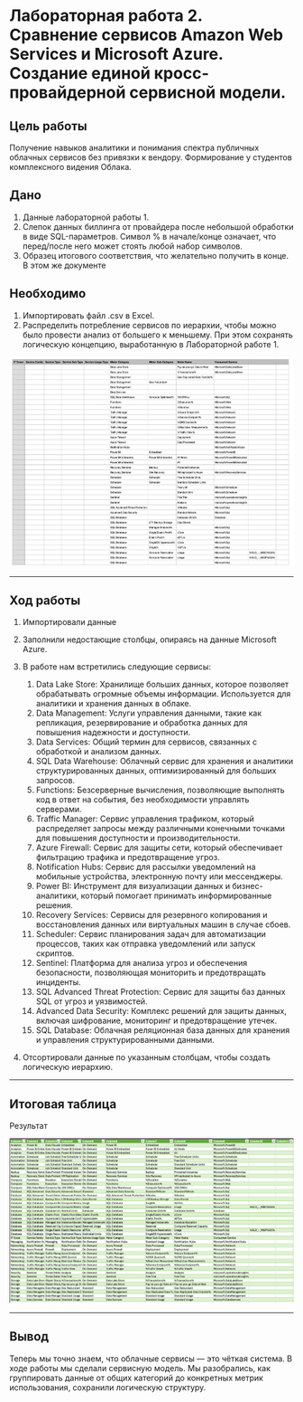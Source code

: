 # Лабораторная работа 2. Сравнение сервисов Amazon Web Services и Microsoft Azure. Создание единой кросс-провайдерной сервисной модели.

## Цель работы

Получение навыков аналитики и понимания спектра публичных облачных сервисов без привязки к вендору. Формирование у студентов комплексного видения Облака.

## Дано

1. Данные лабораторной работы 1.
2. Слепок данных биллинга от провайдера после небольшой обработки в виде SQL-параметров. Символ % в начале/конце означает, что перед/после него может стоять любой набор символов.
3. Образец итогового соответствия, что желательно получить в конце. В этом же документе  


## Необходимо

1. Импортировать файл .csv в Excel.
2. Распределить потребление сервисов по иерархии, чтобы можно было провести анализ от большего к меньшему. При этом сохранять логическую концепцию, выработанную в Лабораторной работе 1.

![Исходная таблица](до1.png "Исходная таблица")

---

## Ход работы

1. Импортировали данные
2. Заполнили недостающие столбцы, опираясь на данные Microsoft Azure.
3. В работе нам встретились следующие сервисы:
   1. Data Lake Store: Хранилище больших данных, которое позволяет обрабатывать огромные объемы информации. Используется для аналитики и хранения данных в облаке.
   2. Data Management: Услуги управления данными, такие как репликация, резервирование и обработка данных для повышения надежности и доступности.
   3. Data Services: Общий термин для сервисов, связанных с обработкой и анализом данных.
   4. SQL Data Warehouse: Облачный сервис для хранения и аналитики структурированных данных, оптимизированный для больших запросов.
   5. Functions: Безсерверные вычисления, позволяющие выполнять код в ответ на события, без необходимости управлять серверами.
   6. Traffic Manager: Сервис управления трафиком, который распределяет запросы между различными конечными точками для повышения доступности и производительности.
   7. Azure Firewall: Сервис для защиты сети, который обеспечивает фильтрацию трафика и предотвращение угроз.
   8. Notification Hubs: Сервис для рассылки уведомлений на мобильные устройства, электронную почту или мессенджеры.
   9. Power BI: Инструмент для визуализации данных и бизнес-аналитики, который помогает принимать информированные решения.
   10. Recovery Services: Сервисы для резервного копирования и восстановления данных или виртуальных машин в случае сбоев.
   11. Scheduler: Сервис планирования задач для автоматизации процессов, таких как отправка уведомлений или запуск скриптов.
   12. Sentinel: Платформа для анализа угроз и обеспечения безопасности, позволяющая мониторить и предотвращать инциденты.
   13. SQL Advanced Threat Protection: Сервис для защиты баз данных SQL от угроз и уязвимостей.
   14. Advanced Data Security: Комплекс решений для защиты данных, включая шифрование, мониторинг и предотвращение утечек.
   15. SQL Database: Облачная реляционная база данных для хранения и управления структурированными данными.

4. Отсортировали данные по указанным столбцам, чтобы создать логическую иерархию.

---

## Итоговая таблица

Результат

![Итоговая таблица](Итог2.png "Итоговая таблица")


---

## Вывод

Теперь мы точно знаем, что облачные сервисы — это чёткая система. В ходе работы мы сделали сервисную модель. Мы разобрались, как группировать данные от общих категорий до конкретных метрик использования, сохранили логическую структуру.
